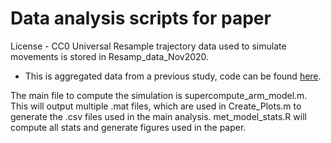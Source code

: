 # Data analysis scripts for paper
License - CC0 Universal
Resample trajectory data used to simulate movements is stored in Resamp_data_Nov2020.
 - This is aggregated data from a previous study, code can be found [here](https://github.com/GBruening/Met_mass_r).

 The main file to compute the simulation is supercompute_arm_model.m.
 This will output multiple .mat files, which are used in Create_Plots.m to generate the .csv files used in the main analysis.
 met_model_stats.R will compute all stats and generate figures used in the paper.
